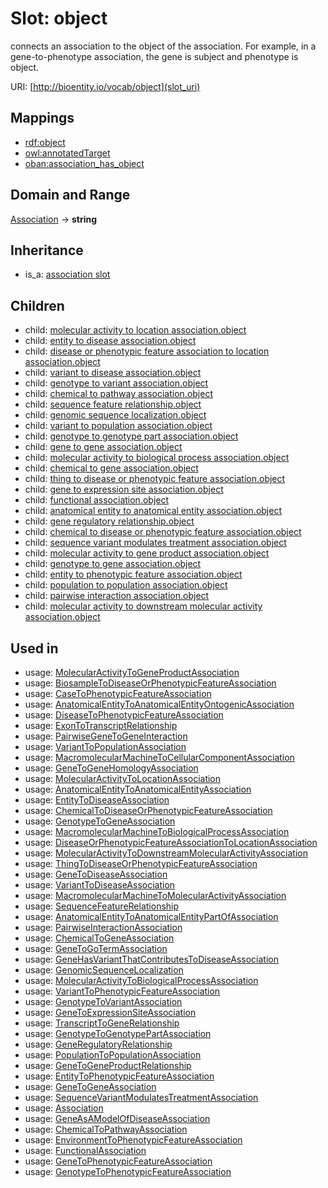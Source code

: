# Slot: object


connects an association to the object of the association. For example, in a gene-to-phenotype association, the gene is subject and phenotype is object.

URI: [http://bioentity.io/vocab/object](slot_uri)
## Mappings

 * [rdf:object](http://purl.obolibrary.org/obo/rdf_object)
 * [owl:annotatedTarget](http://purl.obolibrary.org/obo/owl_annotatedTarget)
 * [oban:association_has_object](http://purl.obolibrary.org/obo/oban_association_has_object)
## Domain and Range

[Association](Association.md) -> **string**
## Inheritance

 *  is_a: [association slot](association_slot.md)
## Children

 *  child: [molecular activity to location association.object](molecular_activity_to_location_association_object.md)
 *  child: [entity to disease association.object](entity_to_disease_association_object.md)
 *  child: [disease or phenotypic feature association to location association.object](disease_or_phenotypic_feature_association_to_location_association_object.md)
 *  child: [variant to disease association.object](variant_to_disease_association_object.md)
 *  child: [genotype to variant association.object](genotype_to_variant_association_object.md)
 *  child: [chemical to pathway association.object](chemical_to_pathway_association_object.md)
 *  child: [sequence feature relationship.object](sequence_feature_relationship_object.md)
 *  child: [genomic sequence localization.object](genomic_sequence_localization_object.md)
 *  child: [variant to population association.object](variant_to_population_association_object.md)
 *  child: [genotype to genotype part association.object](genotype_to_genotype_part_association_object.md)
 *  child: [gene to gene association.object](gene_to_gene_association_object.md)
 *  child: [molecular activity to biological process association.object](molecular_activity_to_biological_process_association_object.md)
 *  child: [chemical to gene association.object](chemical_to_gene_association_object.md)
 *  child: [thing to disease or phenotypic feature association.object](thing_to_disease_or_phenotypic_feature_association_object.md)
 *  child: [gene to expression site association.object](gene_to_expression_site_association_object.md)
 *  child: [functional association.object](functional_association_object.md)
 *  child: [anatomical entity to anatomical entity association.object](anatomical_entity_to_anatomical_entity_association_object.md)
 *  child: [gene regulatory relationship.object](gene_regulatory_relationship_object.md)
 *  child: [chemical to disease or phenotypic feature association.object](chemical_to_disease_or_phenotypic_feature_association_object.md)
 *  child: [sequence variant modulates treatment association.object](sequence_variant_modulates_treatment_association_object.md)
 *  child: [molecular activity to gene product association.object](molecular_activity_to_gene_product_association_object.md)
 *  child: [genotype to gene association.object](genotype_to_gene_association_object.md)
 *  child: [entity to phenotypic feature association.object](entity_to_phenotypic_feature_association_object.md)
 *  child: [population to population association.object](population_to_population_association_object.md)
 *  child: [pairwise interaction association.object](pairwise_interaction_association_object.md)
 *  child: [molecular activity to downstream molecular activity association.object](molecular_activity_to_downstream_molecular_activity_association_object.md)
## Used in

 *  usage: [MolecularActivityToGeneProductAssociation](MolecularActivityToGeneProductAssociation.md)
 *  usage: [BiosampleToDiseaseOrPhenotypicFeatureAssociation](BiosampleToDiseaseOrPhenotypicFeatureAssociation.md)
 *  usage: [CaseToPhenotypicFeatureAssociation](CaseToPhenotypicFeatureAssociation.md)
 *  usage: [AnatomicalEntityToAnatomicalEntityOntogenicAssociation](AnatomicalEntityToAnatomicalEntityOntogenicAssociation.md)
 *  usage: [DiseaseToPhenotypicFeatureAssociation](DiseaseToPhenotypicFeatureAssociation.md)
 *  usage: [ExonToTranscriptRelationship](ExonToTranscriptRelationship.md)
 *  usage: [PairwiseGeneToGeneInteraction](PairwiseGeneToGeneInteraction.md)
 *  usage: [VariantToPopulationAssociation](VariantToPopulationAssociation.md)
 *  usage: [MacromolecularMachineToCellularComponentAssociation](MacromolecularMachineToCellularComponentAssociation.md)
 *  usage: [GeneToGeneHomologyAssociation](GeneToGeneHomologyAssociation.md)
 *  usage: [MolecularActivityToLocationAssociation](MolecularActivityToLocationAssociation.md)
 *  usage: [AnatomicalEntityToAnatomicalEntityAssociation](AnatomicalEntityToAnatomicalEntityAssociation.md)
 *  usage: [EntityToDiseaseAssociation](EntityToDiseaseAssociation.md)
 *  usage: [ChemicalToDiseaseOrPhenotypicFeatureAssociation](ChemicalToDiseaseOrPhenotypicFeatureAssociation.md)
 *  usage: [GenotypeToGeneAssociation](GenotypeToGeneAssociation.md)
 *  usage: [MacromolecularMachineToBiologicalProcessAssociation](MacromolecularMachineToBiologicalProcessAssociation.md)
 *  usage: [DiseaseOrPhenotypicFeatureAssociationToLocationAssociation](DiseaseOrPhenotypicFeatureAssociationToLocationAssociation.md)
 *  usage: [MolecularActivityToDownstreamMolecularActivityAssociation](MolecularActivityToDownstreamMolecularActivityAssociation.md)
 *  usage: [ThingToDiseaseOrPhenotypicFeatureAssociation](ThingToDiseaseOrPhenotypicFeatureAssociation.md)
 *  usage: [GeneToDiseaseAssociation](GeneToDiseaseAssociation.md)
 *  usage: [VariantToDiseaseAssociation](VariantToDiseaseAssociation.md)
 *  usage: [MacromolecularMachineToMolecularActivityAssociation](MacromolecularMachineToMolecularActivityAssociation.md)
 *  usage: [SequenceFeatureRelationship](SequenceFeatureRelationship.md)
 *  usage: [AnatomicalEntityToAnatomicalEntityPartOfAssociation](AnatomicalEntityToAnatomicalEntityPartOfAssociation.md)
 *  usage: [PairwiseInteractionAssociation](PairwiseInteractionAssociation.md)
 *  usage: [ChemicalToGeneAssociation](ChemicalToGeneAssociation.md)
 *  usage: [GeneToGoTermAssociation](GeneToGoTermAssociation.md)
 *  usage: [GeneHasVariantThatContributesToDiseaseAssociation](GeneHasVariantThatContributesToDiseaseAssociation.md)
 *  usage: [GenomicSequenceLocalization](GenomicSequenceLocalization.md)
 *  usage: [MolecularActivityToBiologicalProcessAssociation](MolecularActivityToBiologicalProcessAssociation.md)
 *  usage: [VariantToPhenotypicFeatureAssociation](VariantToPhenotypicFeatureAssociation.md)
 *  usage: [GenotypeToVariantAssociation](GenotypeToVariantAssociation.md)
 *  usage: [GeneToExpressionSiteAssociation](GeneToExpressionSiteAssociation.md)
 *  usage: [TranscriptToGeneRelationship](TranscriptToGeneRelationship.md)
 *  usage: [GenotypeToGenotypePartAssociation](GenotypeToGenotypePartAssociation.md)
 *  usage: [GeneRegulatoryRelationship](GeneRegulatoryRelationship.md)
 *  usage: [PopulationToPopulationAssociation](PopulationToPopulationAssociation.md)
 *  usage: [GeneToGeneProductRelationship](GeneToGeneProductRelationship.md)
 *  usage: [EntityToPhenotypicFeatureAssociation](EntityToPhenotypicFeatureAssociation.md)
 *  usage: [GeneToGeneAssociation](GeneToGeneAssociation.md)
 *  usage: [SequenceVariantModulatesTreatmentAssociation](SequenceVariantModulatesTreatmentAssociation.md)
 *  usage: [Association](Association.md)
 *  usage: [GeneAsAModelOfDiseaseAssociation](GeneAsAModelOfDiseaseAssociation.md)
 *  usage: [ChemicalToPathwayAssociation](ChemicalToPathwayAssociation.md)
 *  usage: [EnvironmentToPhenotypicFeatureAssociation](EnvironmentToPhenotypicFeatureAssociation.md)
 *  usage: [FunctionalAssociation](FunctionalAssociation.md)
 *  usage: [GeneToPhenotypicFeatureAssociation](GeneToPhenotypicFeatureAssociation.md)
 *  usage: [GenotypeToPhenotypicFeatureAssociation](GenotypeToPhenotypicFeatureAssociation.md)
